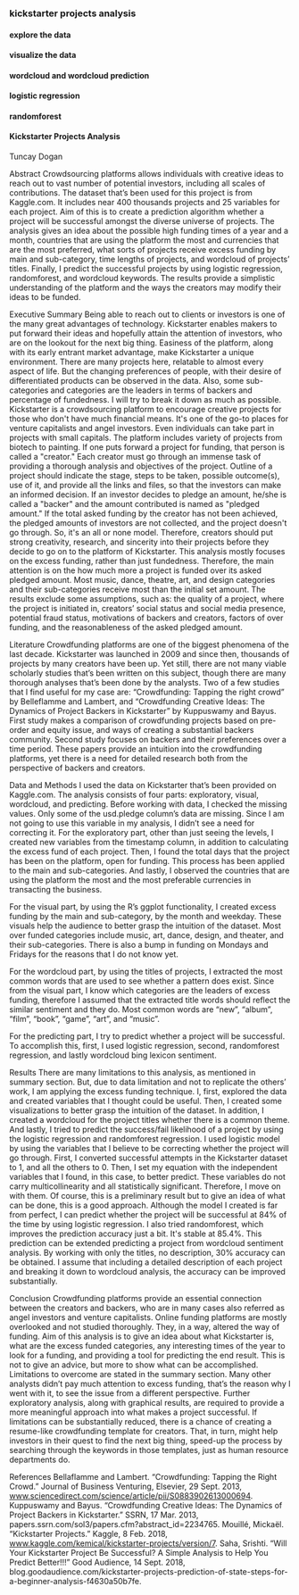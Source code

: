 ### kickstarter projects analysis

#### explore the data

#### visualize the data

#### wordcloud and wordcloud prediction

#### logistic regression

#### randomforest


#### Kickstarter Projects Analysis
Tuncay Dogan

Abstract
Crowdsourcing platforms allows individuals with creative ideas to reach out to vast number of potential investors, including all scales of contributions. The dataset that’s been used for this project is from Kaggle.com. It includes near 400 thousands projects and 25 variables for each project. Aim of this is to create a prediction algorithm whether a project will be successful amongst the diverse universe of projects. The analysis gives an idea about the possible high funding times of a year and a month, countries that are using the platform the most and currencies that are the most preferred, what sorts of projects receive excess funding by main and sub-category, time lengths of projects, and wordcloud of projects’ titles. Finally, I predict the successful projects by using logistic regression, randomforest, and wordcloud keywords. The results provide a simplistic understanding of the platform and the ways the creators may modify their ideas to be funded.

Executive Summary
Being able to reach out to clients or investors is one of the many great advantages of technology. Kickstarter enables makers to put forward their ideas and hopefully attain the attention of investors, who are on the lookout for the next big thing. Easiness of the platform, along with its early entrant market advantage, make Kickstarter a unique environment. There are many projects here, relatable to almost every aspect of life. But the changing preferences of people, with their desire of differentiated products can be observed in the data. Also, some sub-categories and categories are the leaders in terms of backers and percentage of fundedness. I will try to break it down as much as possible.
Kickstarter is a crowdsourcing platform to encourage creative projects for those who don't have much financial means. It's one of the go-to places for venture capitalists and angel investors. Even individuals can take part in projects with small capitals. The platform includes variety of projects from biotech to painting. If one puts forward a project for funding, that person is called a "creator." Each creator must go through an immense task of providing a thorough analysis and objectives of the project. Outline of a project should indicate the stage, steps to be taken, possible outcome(s), use of it, and provide all the links and files, so that the investors can make an informed decision. If an investor decides to pledge an amount, he/she is called a "backer" and the amount contributed is named as "pledged amount." If the total asked funding by the creator has not been achieved, the pledged amounts of investors are not collected, and the project doesn't go through. So, it's an all or none model. Therefore, creators should put strong creativity, research, and sincerity into their projects before they decide to go on to the platform of Kickstarter.
This analysis mostly focuses on the excess funding, rather than just fundedness. Therefore, the main attention is on the how much more a project is funded over its asked pledged amount. Most music, dance, theatre, art, and design categories and their sub-categories receive most than the initial set amount. The results exclude some assumptions, such as: the quality of a project, where the project is initiated in, creators’ social status and social media presence, potential fraud status, motivations of backers and creators, factors of over funding, and the reasonableness of the asked pledged amount.

Literature
Crowdfunding platforms are one of the biggest phenomena of the last decade. Kickstarter was launched in 2009 and since then, thousands of projects by many creators have been up. Yet still, there are not many viable scholarly studies that’s been written on this subject, though there are many thorough analyses that’s been done by the analysts. Two of a few studies that I find useful for my case are: “Crowdfunding: Tapping the right crowd” by Belleflamme and Lambert, and “Crowdfunding Creative Ideas: The Dynamics of Project Backers in Kickstarter” by Kuppuswamy and Bayus. First study makes a comparison of crowdfunding projects based on pre-order and equity issue, and ways of creating a substantial backers community. Second study focuses on backers and their preferences over a time period. These papers provide an intuition into the crowdfunding platforms, yet there is a need for detailed research both from the perspective of backers and creators.

Data and Methods
I used the data on Kickstarter that’s been provided on Kaggle.com. The analysis consists of four parts: exploratory, visual, wordcloud, and predicting. Before working with data, I checked the missing values. Only some of the usd.pledge column’s data are missing. Since I am not going to use this variable in my analysis, I didn’t see a need for correcting it. For the exploratory part, other than just seeing the levels, I created new variables from the timestamp column, in addition to calculating the excess fund of each project. Then, I found the total days that the project has been on the platform, open for funding. This process has been applied to the main and sub-categories. And lastly, I observed the countries that are using the platform the most and the most preferable currencies in transacting the business. 
 
 

For the visual part, by using the R’s ggplot functionality, I created excess funding by the main and sub-category, by the month and weekday. These visuals help the audience to better grasp the intuition of the dataset. Most over funded categories include music, art, dance, design, and theater, and their sub-categories. There is also a bump in funding on Mondays and Fridays for the reasons that I do not know yet.
  
  
For the wordcloud part, by using the titles of projects, I extracted the most common words that are used to see whether a pattern does exist. Since from the visual part, I know which categories are the leaders of excess funding, therefore I assumed that the extracted title words should reflect the similar sentiment and they do. Most common words are “new”, “album”, “film”, “book”, “game”, “art”, and “music”. 
  
For the predicting part, I try to predict whether a project will be successful. To accomplish this, first, I used logistic regression, second, randomforest regression, and lastly wordcloud bing lexicon sentiment.
 
 
 

Results
There are many limitations to this analysis, as mentioned in summary section. But, due to data limitation and not to replicate the others’ work, I am applying the excess funding technique. 
I, first, explored the data and created variables that I thought could be useful. Then, I created some visualizations to better grasp the intuition of the dataset. In addition, I created a wordcloud for the project titles whether there is a common theme. And lastly, I tried to predict the success/fail likelihood of a project by using the logistic regression and randomforest regression.
I used logistic model by using the variables that I believe to be correcting whether the project will go through. First, I converted successful attempts in the Kickstarter dataset to 1, and all the others to 0. Then, I set my equation with the independent variables that I found, in this case, to better predict. These variables do not carry multicollinearity and all statistically significant. Therefore, I move on with them. Of course, this is a preliminary result but to give an idea of what can be done, this is a good approach. Although the model I created is far from perfect, I can predict whether the project will be successful at 84% of the time by using logistic regression.
I also tried randomforest, which improves the prediction accuracy just a bit. It's stable at 85.4%.
This prediction can be extended predicting a project from wordcloud sentiment analysis. By working with only the titles, no description, 30% accuracy can be obtained. I assume that including a detailed description of each project and breaking it down to wordcloud analysis, the accuracy can be improved substantially. 

Conclusion
Crowdfunding platforms provide an essential connection between the creators and backers, who are in many cases also referred as angel investors and venture capitalists. Online funding platforms are mostly overlooked and not studied thoroughly. They, in a way, altered the way of funding. Aim of this analysis is to give an idea about what Kickstarter is, what are the excess funded categories, any interesting times of the year to look for a funding, and providing a tool for predicting the end result.  This is not to give an advice, but more to show what can be accomplished. Limitations to overcome are stated in the summary section. Many other analysts didn’t pay much attention to excess funding, that’s the reason why I went with it, to see the issue from a different perspective. Further exploratory analysis, along with graphical results, are required to provide a more meaningful approach into what makes a project successful. If limitations can be substantially reduced, there is a chance of creating a resume-like crowdfunding template for creators. That, in turn, might help investors in their quest to find the next big thing, speed-up the process by searching through the keywords in those templates, just as human resource departments do.






References
Bellaflamme and Lambert. “Crowdfunding: Tapping the Right Crowd.” Journal of Business Venturing, Elsevier, 29 Sept. 2013, www.sciencedirect.com/science/article/pii/S0883902613000694.
Kuppuswamy and Bayus. “Crowdfunding Creative Ideas: The Dynamics of Project Backers in Kickstarter.” SSRN, 17 Mar. 2013, papers.ssrn.com/sol3/papers.cfm?abstract_id=2234765.
Mouillé, Mickaël. “Kickstarter Projects.” Kaggle, 8 Feb. 2018, www.kaggle.com/kemical/kickstarter-projects/version/7.
Saha, Srishti. “Will Your Kickstarter Project Be Successful? A Simple Analysis to Help You Predict Better!!!” Good Audience, 14 Sept. 2018, blog.goodaudience.com/kickstarter-projects-prediction-of-state-steps-for-a-beginner-analysis-f4630a50b7fe.

